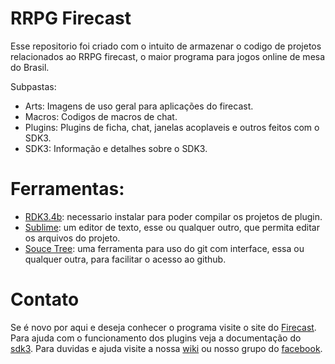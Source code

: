 # RRPG Firecast
Esse repositorio foi criado com o intuito de armazenar o codigo de projetos relacionados ao RRPG firecast, o maior programa para jogos online de mesa do Brasil. 

Subpastas:
- Arts: Imagens de uso geral para aplicações do firecast. 
- Macros: Codigos de macros de chat. 
- Plugins: Plugins de ficha, chat, janelas acoplaveis e outros feitos com o SDK3.
- SDK3: Informação e detalhes sobre o SDK3.

# Ferramentas:
- [RDK3.4b](http://www.firecast.com.br/RDK3.4b.exe): necessario instalar para poder compilar os projetos de plugin. 
- [Sublime](https://www.sublimetext.com/3): um editor de texto, esse ou qualquer outro, que permita editar os arquivos do projeto. 
- [Souce Tree](https://www.sourcetreeapp.com/): uma ferramenta para uso do git com interface, essa ou qualquer outra, para facilitar o acesso ao github. 

# Contato
Se é novo por aqui e deseja conhecer o programa visite o site do [Firecast](http://rrpg.com.br). 
Para ajuda com o funcionamento dos plugins veja a documentação do [sdk3](http://www.rrpg.com.br/sdk3/RRPG%20SDK%203.html?Introducao.html). 
Para duvidas e ajuda visite a nossa [wiki](http://wiki.rrpg.com.br) ou nosso grupo do [facebook](https://www.facebook.com/groups/460782814000421/).
